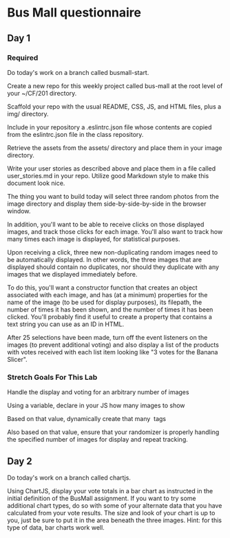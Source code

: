 # Bus Mall questionnaire

## Day 1

### Required

Do today's work on a branch called busmall-start.

Create a new repo for this weekly project called bus-mall at the root level of your ~/CF/201 directory.

Scaffold your repo with the usual README, CSS, JS, and HTML files, plus a img/ directory.

Include in your repository a .eslintrc.json file whose contents are copied from the eslintrc.json file in the class repository.

Retrieve the assets from the assets/ directory and place them in your image directory.

Write your user stories as described above and place them in a file called user_stories.md in your repo. Utilize good Markdown style to make this document look nice.

The thing you want to build today will select three random photos from the image directory and display them side-by-side-by-side in the browser window.

In addition, you'll want to be able to receive clicks on those displayed images, and track those clicks for each image. You'll also want to track how many times each image is displayed, for statistical purposes.

Upon receiving a click, three new non-duplicating random images need to be automatically displayed. In other words, the three images that are displayed should contain no duplicates, nor should they duplicate with any images that we displayed immediately before.

To do this, you'll want a constructor function that creates an object associated with each image, and has (at a minimum) properties for the name of the image (to be used for display purposes), its filepath, the number of times it has been shown, and the number of times it has been clicked. You'll probably find it useful to create a property that contains a text string you can use as an ID in HTML.

After 25 selections have been made, turn off the event listeners on the images (to prevent additional voting) and also display a list of the products with votes received with each list item looking like "3 votes for the Banana Slicer".

### Stretch Goals For This Lab

Handle the display and voting for an arbitrary number of images

Using a variable, declare in your JS how many images to show

Based on that value, dynamically create that many <img> tags

Also based on that value, ensure that your randomizer is properly handling the specified number of images for display and repeat tracking.

## Day 2

Do today's work on a branch called chartjs.

Using ChartJS, display your vote totals in a bar chart as instructed in the initial definition of the BusMall assignment. If you want to try some additional chart types, do so with some of your alternate data that you have calculated from your vote results. The size and look of your chart is up to you, just be sure to put it in the area beneath the three images. Hint: for this type of data, bar charts work well.
